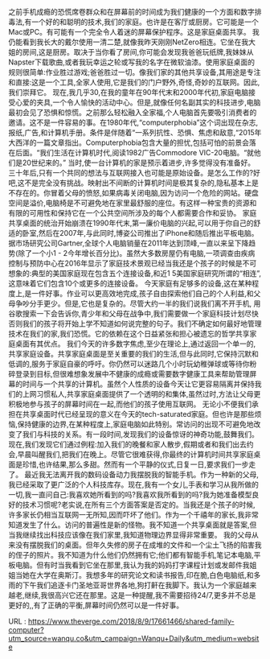 之前手机成瘾的恐慌席卷群众和在屏幕前的时间成为我们健康的一个方面和数字排毒法,有一个好的和聪明的技术,我们的家庭。也许是在客厅或厨房。它可能是一个Mac或PC。有可能有一个完全令人着迷的屏幕保护程序。这是家庭桌面共享。 
 我仍能看到我长大的戴尔使用一清二楚,就像我昨天刚刚NetZero相连。它坐在我大姐的房间,这是厨房。取决于当你看了房间,你可能会发现我爸爸玩纸牌,我妹妹从Napster下载歌曲,或者我玩幸运之轮或写我的名字在微软油漆。使用家庭桌面的规则很简单:作业胜过游戏;爸爸胜过一切。像我们家的其他共享设备,其用途是专注和直接:这是一个工具,全家人使用,它是我们的门户野外,奇怪,奇妙的互联网。因此,我们崇拜它。 
 现在,我几乎30,在我的童年在90年代末和2000年代初,家庭电脑接受心爱的夹具,一个令人愉快的活动中心。但是,就像任何名副其实的科技进步,电脑最初会见了恐惧和惊慌。之前那么轻松融入全家福,个人电脑首先要吸引消费者的邀请。这不是一件容易的事。在1980年代,“computerphobia”这个词出现在杂志,报纸,广告,和计算机手册。条件是伴随着“一系列抗性、恐惧、焦虑和敌意,“2015年大西洋的一篇文章指出。Computerphobia包含大量的担忧,包括可怕的前景会落在后面。“我们生活在计算机时代,阅读1982广告Commodore VIC-20电脑。“就他们是20世纪来的。” 
 当时,使一台计算机的家是预示着进步,许多觉得没有准备好。三十年后,只有一个共同的想法与互联网接入也可能是原始设备。是怎么工作的?好吧,这不是完全没有挑战。映射出不间断的计算机时间是极其复杂的,隐私基本上是不存在的。你冒着父母的愤怒,如果病毒关闭电脑,因为访问一个危险的网站。硬盘空间是溢价,电脑椅是不可避免地在家里最舒服的座位。有这样一种宝贵的资源和有限的可用性和保持它在一个公共空间所涉及的每个人都需要合作和妥协。 
 家庭共享桌面的统治开始崩溃在1990年代末,第一廉价电脑的兴起,可以用于你自己的舒适的卧室,然后在2007年,与此同时,博姿公司推出了iPhone和随后推出平板电脑。据市场研究公司Gartner,全球个人电脑销量在2011年达到顶峰,一直以来呈下降趋势(除了一个小1 - 2今年增长百分比)。虽然大多数房屋仍有电脑,一项调查由疾病控制与预防中心在2016年显示了家庭技术景观已经当我还是个孩子的时候是不可想象的:典型的美国家庭现在包含五个连接设备,和近1 5美国家庭研究所谓的“相连”,这意味着它们包含10个或更多的连接设备。 
 今天家庭有足够多的设备,这在某种程度上,是一件好事。作业可以更高效地完成,孩子自由探索他们自己的个人利益,和父母争吵分手更少。但是,它也是复杂的。尽管大约一半的我们说我们离不开手机, 
 用谷歌搜索一下会告诉你,青少年和父母在战争中,我们需要做一个家庭科技计划尽快否则我们的孩子将开始上学不知道如何说完整的句子。我们不确定如何最好地管理技术在我们的家,我们恐慌。它的依赖在这个日益紧张和担心被遗忘的哲学共享家庭桌面有其优点。 
 我们今天的许多数字焦虑,至少在理论上,通过返回一个单一的,共享家庭设备。共享家庭桌面是至关重要的我们的生活,但与此同时,它保持沉默和低调的,服务于家庭自豪的呼吁。你仍然可以迷路几个小时玩幼稚弹球或等待你粉碎登录到目标,但很难想象发展中不健康的成瘾或需要数字健康工具来帮助管理屏幕的时间与一个共享的计算机。虽然个人性质的设备今天让它更容易隔离并保持我们的上网习惯私人,共享家庭桌面提供了一个透明的和集体,虽然过时,方法让父母更积极地参与孩子的屏幕时间在一起,而他们的孩子使用互联网。 
 无论小不便我们承担在共享桌面时代已经呈现的意义在今天的tech-saturated家庭。但也许是那些烦恼,保持健康的边界,在某种程度上,家庭电脑如此特别。常访问的出现不可避免地改变了我们与科技的关系。有一段时间,发现我们的设备惊讶的神奇功能,鼓舞我们。现在,我们发现它们通过例程:加入我们的晚餐和家人散步,假期或者和我们出去约会,早晨叫醒我们,把我们在晚上。尽管它很难获得,你最终的计算机时间共享家庭桌面是珍惜,也许结果,那么多甜。然而有一个平静的仪式,日复一日,要求我们一步走了。 
 最近我无法离开我的数码设备动力我摆脱我的智能手机。作为一种新的父母,我已经采取了更广泛的个人科技库存。现在,我有一个女儿,手表和学习从我所做的一切,我一直问自己:我喜欢她所看到的吗?我喜欢我所看到的吗?我为她准备模型良好的技术习惯呢?老实说,在所有三个方面答案是否定的。当我还是个孩子的时候,许多家长仍相当互联网一无所知,因而吓坏了他们。作为一个千禧年的家长,我非常知道发生了什么。访问的普遍性是新的怪物。我不知道一个共享桌面就是答案,但当我继续找出科技应该像在我们家里,我知道物理边界显得非常重要。 
 我的父母从来没有摆脱我们的桌面。但年久失修的房子在成堆的文件和一个尘土飞扬的陷害我的侄子的照片。我不知道为什么他们仍然拥有它;他们都有智能手机,笔记本电脑,平板电脑。但有时当我看到它坐在那里,我认为我的妈妈打字课程计划或发邮件我姐姐当她在大学在奥斯汀。我想多年的研究论文和读书报告,印在脆,白色电脑纸,和多雨的下午我们追逐卡门圣地亚哥世界各地,狗打鼾在我脚下。我认为一个家庭越来越老,继续,我很高兴它还在那里。这是一种提醒,我不需要招待24/7,更多并不总是更好的,,有了正确的平衡,屏幕时间仍然可以是一件好事。 
  
  
  
   
  URL : https://www.theverge.com/2018/8/9/17661466/shared-family-computer?utm_source=wanqu.co&utm_campaign=Wanqu+Daily&utm_medium=website